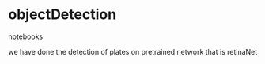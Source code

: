 # objectDetection
notebooks 


we have done the detection of plates on pretrained network that is retinaNet 
